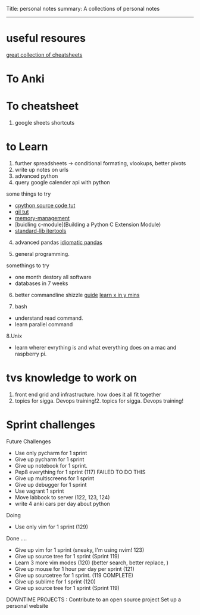 Title: personal notes
summary: A collections of personal notes
- - - 

# useful resoures
[great collection of cheatsheets](https://devhints.io/go)

# To Anki

# To cheatsheet
1. google sheets shortcuts

# to Learn

1. further spreadsheets -> conditional formating, vlookups, better pivots
2. write up notes on urls
3. advanced python 
4. query google calender api with python

some things to try
 
- [cpython source code tut](https://realpython.com/cpython-source-code-guide/)
- [gil tut](https://realpython.com/python-gil/)
- [memory-management](https://realpython.com/python-memory-management/)
- [buidling c-module](Building a Python C Extension Module)
- [standard-lib itertools](https://realpython.com/python-itertools/)
  
4. advanced pandas
[idiomatic pandas](https://realpython.com/courses/idiomatic-pandas-tricks-features-you-may-not-know/)

5. general programming.

somethings to try 

- one month destory all software
- databases in 7 weeks

6. better commandline shizzle
[guide](http://conqueringthecommandline.com/book/ps)
[learn x in y mins](https://learnxinyminutes.com/docs/erlang/)

7. bash

- understand read command.
- learn parallel command

8.Unix
- learn wherer evrything is and what everything does on a mac and raspberry pi.

# tvs knowledge to work on
1. front end grid and infrastructure. how does it all fit together
2. topics for sigga. Devops training!2. topics for sigga. Devops training! 



# Sprint challenges

 Future Challenges

- Use only pycharm for 1 sprint
- Give up pycharm for 1 sprint 
- Give up notebook for 1 sprint.
- Pep8 everything for 1 sprint (117) FAILED TO DO THIS
- Give up multiscreens for 1 sprint
- Give up debugger for 1 sprint
- Use vagrant 1 sprint
- Move labbook to server (122, 123, 124)
- write 4 anki cars per day about python



Doing
- Use only vim for 1 sprint (129)

Done ….

- Give up vim for 1 sprint (sneaky, I'm using nvim! 123) 
- Give up source tree for 1 sprint (Sprint 119)
- Learn 3 more vim modes (120) (better search, better replace, )
- Give up mouse for 1 hour per day per sprint (121)
- Give up sourcetree for 1 sprint. (119 COMPLETE)
- Give up sublime for 1 sprint (120)
- Give up source tree for 1 sprint (Sprint 119)


DOWNTIME PROJECTS :
Contribute to an open source project
Set up a personal website 


